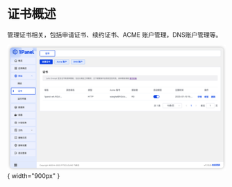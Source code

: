 # 证书概述

管理证书相关，包括申请证书、续约证书、ACME 账户管理，DNS账户管理等。

![首页](../../img/websites/certificate_list.png){ width="900px" }
